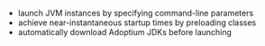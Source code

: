 - launch JVM instances by specifying command-line parameters
- achieve near-instantaneous startup times by preloading classes
- automatically download Adoptium JDKs before launching
